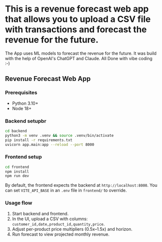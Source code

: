 # This is a revenue forecast web app that allows you to upload a CSV file with transactions and forecast the revenue for the future.

The App uses ML models to forecast the revenue for the future. It was build with the help of OpenAI's ChatGPT and Claude. 
All Done with vibe coding :-)



## Revenue Forecast Web App

### Prerequisites
- Python 3.10+
- Node 18+

### Backend setupbr

```bash
cd backend
python3 -m venv .venv && source .venv/bin/activate
pip install -r requirements.txt
uvicorn app.main:app --reload --port 8000
```

### Frontend setup

```bash
cd frontend
npm install
npm run dev
```

By default, the frontend expects the backend at `http://localhost:8000`. You can set `VITE_API_BASE` in an `.env` file in `frontend/` to override.

### Usage flow
1. Start backend and frontend.
2. In the UI, upload a CSV with columns: `customer_id,date,product_id,quantity,price`.
3. Adjust per-product price multipliers (0.5x–1.5x) and horizon.
4. Run forecast to view projected monthly revenue.
